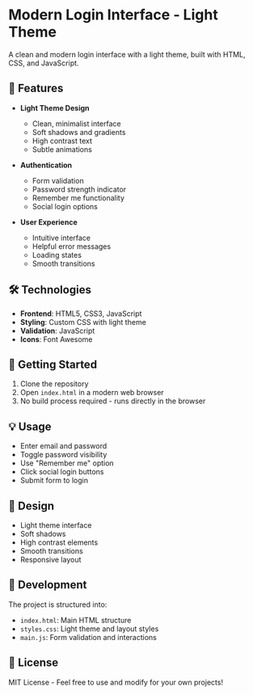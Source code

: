 # Modern Login Interface - Light Theme

A clean and modern login interface with a light theme, built with HTML, CSS, and JavaScript.

## 🌟 Features

- **Light Theme Design**

  - Clean, minimalist interface
  - Soft shadows and gradients
  - High contrast text
  - Subtle animations

- **Authentication**

  - Form validation
  - Password strength indicator
  - Remember me functionality
  - Social login options

- **User Experience**
  - Intuitive interface
  - Helpful error messages
  - Loading states
  - Smooth transitions

## 🛠️ Technologies

- **Frontend**: HTML5, CSS3, JavaScript
- **Styling**: Custom CSS with light theme
- **Validation**: JavaScript
- **Icons**: Font Awesome

## 🚀 Getting Started

1. Clone the repository
2. Open `index.html` in a modern web browser
3. No build process required - runs directly in the browser

## 💡 Usage

- Enter email and password
- Toggle password visibility
- Use "Remember me" option
- Click social login buttons
- Submit form to login

## 🎨 Design

- Light theme interface
- Soft shadows
- High contrast elements
- Smooth transitions
- Responsive layout

## 🔧 Development

The project is structured into:

- `index.html`: Main HTML structure
- `styles.css`: Light theme and layout styles
- `main.js`: Form validation and interactions

## 📝 License

MIT License - Feel free to use and modify for your own projects!
